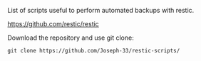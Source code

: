 List of scripts useful to perform automated backups with restic.

https://github.com/restic/restic

Download the repository and use git clone:

`git clone https://github.com/Joseph-33/restic-scripts/`
